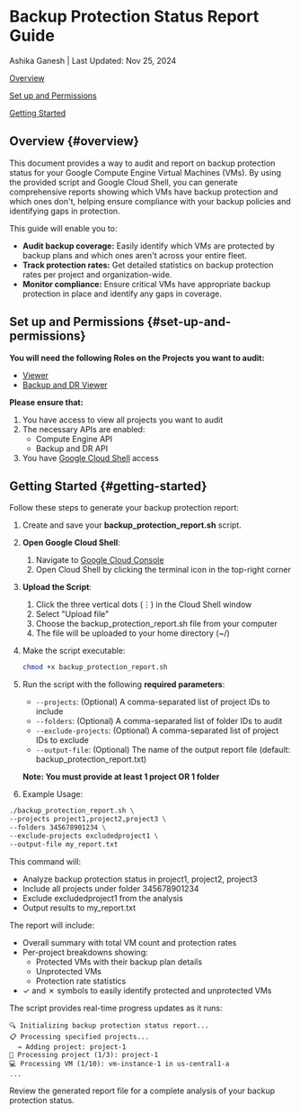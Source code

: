# Backup Protection Status Report Guide

Ashika Ganesh | Last Updated: Nov 25, 2024

[Overview](#overview)

[Set up and Permissions](#set-up-and-permissions)

[Getting Started](#getting-started)

## Overview {#overview}

This document provides a way to audit and report on backup protection status for your Google Compute Engine Virtual Machines (VMs). By using the provided script and Google Cloud Shell, you can generate comprehensive reports showing which VMs have backup protection and which ones don't, helping ensure compliance with your backup policies and identifying gaps in protection.

This guide will enable you to:

* **Audit backup coverage:** Easily identify which VMs are protected by backup plans and which ones aren't across your entire fleet.  
* **Track protection rates:** Get detailed statistics on backup protection rates per project and organization-wide.
* **Monitor compliance:** Ensure critical VMs have appropriate backup protection in place and identify any gaps in coverage.

## Set up and Permissions {#set-up-and-permissions}

**You will need the following Roles on the Projects you want to audit:**

- [Viewer](https://cloud.google.com/compute/docs/access/iam#compute.viewer)  
- [Backup and DR Viewer](https://cloud.google.com/iam/docs/understanding-roles#backupdr.viewer)

**Please ensure that:**

1. You have access to view all projects you want to audit
2. The necessary APIs are enabled:
   - Compute Engine API
   - Backup and DR API
3. You have [Google Cloud Shell](https://cloud.google.com/shell) access

## Getting Started {#getting-started}

Follow these steps to generate your backup protection report:

1. Create and save your **backup_protection_report.sh** script.

2. **Open Google Cloud Shell**:  
   1. Navigate to [Google Cloud Console](https://console.cloud.google.com/)
   2. Open Cloud Shell by clicking the terminal icon in the top-right corner

3. **Upload the Script**:
   1. Click the three vertical dots (⋮) in the Cloud Shell window
   2. Select "Upload file"
   3. Choose the backup_protection_report.sh file from your computer
   4. The file will be uploaded to your home directory (~/)

4. Make the script executable:
   ```bash
   chmod +x backup_protection_report.sh
   ```

5. Run the script with the following **required parameters**:

   - `--projects`: (Optional) A comma-separated list of project IDs to include
   - `--folders`: (Optional) A comma-separated list of folder IDs to audit
   - `--exclude-projects`: (Optional) A comma-separated list of project IDs to exclude
   - `--output-file`: (Optional) The name of the output report file (default: backup_protection_report.txt)

   **Note: You must provide at least 1 project OR 1 folder**

6. Example Usage:

```bash
./backup_protection_report.sh \
--projects project1,project2,project3 \
--folders 345678901234 \
--exclude-projects excludedproject1 \
--output-file my_report.txt
```

This command will:
- Analyze backup protection status in project1, project2, project3
- Include all projects under folder 345678901234
- Exclude excludedproject1 from the analysis
- Output results to my_report.txt

The report will include:
- Overall summary with total VM count and protection rates
- Per-project breakdowns showing:
  - Protected VMs with their backup plan details
  - Unprotected VMs
  - Protection rate statistics
- ✓ and ✗ symbols to easily identify protected and unprotected VMs

The script provides real-time progress updates as it runs:
```
🔍 Initializing backup protection status report...
📋 Processing specified projects...
  → Adding project: project-1
🔄 Processing project (1/3): project-1
💻 Processing VM (1/10): vm-instance-1 in us-central1-a
...
```

Review the generated report file for a complete analysis of your backup protection status.